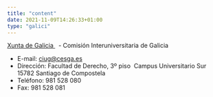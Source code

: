 ```yaml
---
title: "content"
date: 2021-11-09T14:26:33+01:00
type: "galici"
---
```

<p><a title="Enlace externo, se abre en ventana nueva" href="http://www.cesga.es/ciug/" rel="external" target="_blank">Xunta de Galicia <i class="icon fas fa-external-link-alt"></i></a>&nbsp;<img alt="" src="http://www.mecd.gob.es/docroot/fckeditor/images/smiley/mepsyd-ico/ico-internet.gif" />&nbsp;- Comisi&oacute;n Interuniversitaria de Galicia&nbsp;</p>
<ul>
<li>E-mail:<span>&nbsp;</span><a href="mailto:ciug@cesga.es">ciug@cesga.es</a><span>&nbsp;</span><img alt="" src="http://www.mecd.gob.es/docroot/fckeditor/images/smiley/mepsyd-ico/ico-mail.gif" /></li>
<li>Direcci&oacute;n: Facultad de Derecho, 3&ordm; piso&nbsp; Campus Universitario Sur&nbsp; 15782 Santiago de Compostela</li>
<li>Tel&eacute;fono: 981 528 080</li>
<li>Fax: 981 528 081</li>
</ul>